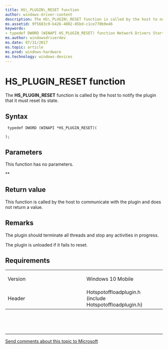 ```yaml
---
title: HS\_PLUGIN\_RESET function
author: windows-driver-content
description: The HS\_PLUGIN\_RESET function is called by the host to notify the plugin that it must reset its state.
ms.assetid: 9f5683c9-b426-4802-85bd-c1ce770b9e46
keywords: 
- typedef DWORD (WINAPI HS_PLUGIN_RESET) function Network Drivers Starting with Windows Vista
ms.author: windowsdriverdev
ms.date: 07/31/2017 
ms.topic: article
ms.prod: windows-hardware
ms.technology: windows-devices
---
```


# HS\_PLUGIN\_RESET function


The **HS\_PLUGIN\_RESET** function is called by the host to notify the plugin that it must reset its state.

Syntax
------

```ManagedCPlusPlus
 typedef DWORD (WINAPI *HS_PLUGIN_RESET)(
    
);
```

Parameters
----------

This function has no parameters.

**   

Return value
------------

This function is called by the host to communicate with the plugin and does not return a value.

Remarks
-------

The plugin should terminate all threads and stop any activities in progress.

The plugin is unloaded if it fails to reset.

Requirements
------------

<table>
<colgroup>
<col width="50%" />
<col width="50%" />
</colgroup>
<tbody>
<tr class="odd">
<td><p>Version</p></td>
<td><p>Windows 10 Mobile</p></td>
</tr>
<tr class="even">
<td><p>Header</p></td>
<td>Hotspotoffloadplugin.h (include Hotspotoffloadplugin.h)</td>
</tr>
</tbody>
</table>

 

 


--------------------
[Send comments about this topic to Microsoft](mailto:wsddocfb@microsoft.com?subject=Documentation%20feedback%20%5Bnetvista\netvista%5D:%20HS_PLUGIN_RESET%20function%20%20RELEASE:%20%287/31/2017%29&body=%0A%0APRIVACY%20STATEMENT%0A%0AWe%20use%20your%20feedback%20to%20improve%20the%20documentation.%20We%20don't%20use%20your%20email%20address%20for%20any%20other%20purpose,%20and%20we'll%20remove%20your%20email%20address%20from%20our%20system%20after%20the%20issue%20that%20you're%20reporting%20is%20fixed.%20While%20we're%20working%20to%20fix%20this%20issue,%20we%20might%20send%20you%20an%20email%20message%20to%20ask%20for%20more%20info.%20Later,%20we%20might%20also%20send%20you%20an%20email%20message%20to%20let%20you%20know%20that%20we've%20addressed%20your%20feedback.%0A%0AFor%20more%20info%20about%20Microsoft's%20privacy%20policy,%20see%20http://privacy.microsoft.com/default.aspx. "Send comments about this topic to Microsoft")


